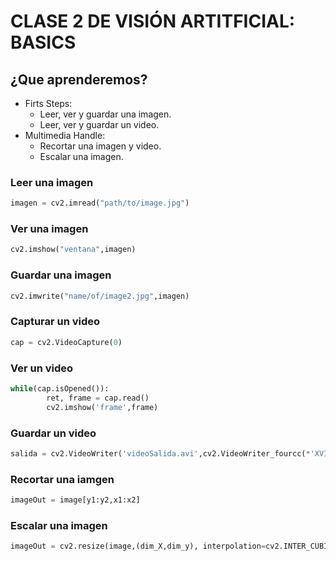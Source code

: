 # CLASE 2 DE VISIÓN ARTITFICIAL: BASICS
## ¿Que aprenderemos?
- Firts Steps:
    - Leer, ver y guardar una imagen.
    - Leer, ver y guardar un video.
- Multimedia Handle:
    - Recortar una imagen y video.
    - Escalar una imagen.


### Leer una imagen
```python
imagen = cv2.imread("path/to/image.jpg")
```

### Ver una imagen
```python
cv2.imshow("ventana",imagen)
```

### Guardar una imagen
```python
cv2.imwrite("name/of/image2.jpg",imagen)
```

### Capturar un video
```python
cap = cv2.VideoCapture(0)
```

### Ver un video
```python
while(cap.isOpened()):
        ret, frame = cap.read()
        cv2.imshow('frame',frame)
```

### Guardar un video
```python
salida = cv2.VideoWriter('videoSalida.avi',cv2.VideoWriter_fourcc(*'XVID'),20.0,(640,480))
```

### Recortar una iamgen
```python
imageOut = image[y1:y2,x1:x2]
```

### Escalar una imagen
```python
imageOut = cv2.resize(image,(dim_X,dim_y), interpolation=cv2.INTER_CUBIC)
```